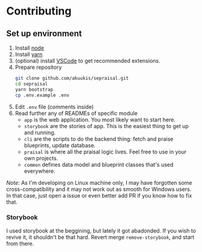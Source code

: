 Contributing
================================================================================




Set up environment
--------------------------------------------------------------------------------

1. Install [node](http://nodejs.org)
2. Install [yarn](http://yarnpkg.com)
3. (optional) install [VSCode](https://code.visualstudio.com/Download) to get recommended extensions.
4. Prepare repository
    ```sh
    git clone github.com/akuukis/sepraisal.git
    cd sepraisal
    yarn bootstrap
    cp .env.example .env
    ```
5. Edit `.env` file (comments inside)
6. Read further any of READMEs of specific module
    - `app` is the web application. You most likely want to start here.
    - `storybook` are the stories of app. This is the easiest thing to get up and running.
    - `cli` are the scripts to do the backend thing: fetch and praise blueprints, update database.
    - `praisal` is where all the praisal logic lives. Feel free to use in your own projects.
    - `common` defines data model and blueprint classes that's used everywhere.


*Note:* As I'm developing on Linux machine only, I may have forgotten some cross-compatibility and it may not work out as smooth for Windows users. In that case, just open a issue or even better add PR if you know how to fix that.

### Storybook

I used storybook at the beggining, but lately it got abadonded.
If you wish to revive it, it shouldn't be that hard.
Revert merge `remove-storybook`, and start from there.
